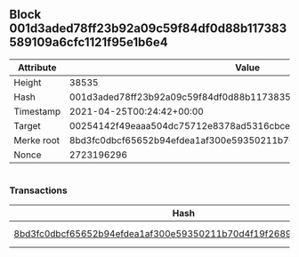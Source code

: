 ## Block 001d3aded78ff23b92a09c59f84df0d88b117383589109a6cfc1121f95e1b6e4

Attribute | Value
--- | ---
Height | 38535
Hash | 001d3aded78ff23b92a09c59f84df0d88b117383589109a6cfc1121f95e1b6e4
Timestamp | 2021-04-25T00:24:42+00:00
Target | 00254142f49eaaa504dc75712e8378ad5316cbcead634704b3734b6271167cc4
Merke root | 8bd3fc0dbcf65652b94efdea1af300e59350211b70d4f19f2689ac0f29f300e4
Nonce | 2723196296

```

```

### Transactions

Hash | Amount
--- | ---
[8bd3fc0dbcf65652b94efdea1af300e59350211b70d4f19f2689ac0f29f300e4](8bd3fc0dbcf65652b94efdea1af300e59350211b70d4f19f2689ac0f29f300e4.md) | 10.00000000 SKEPTI 
